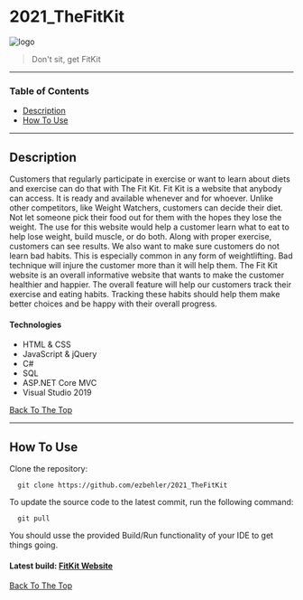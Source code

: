 # 2021_TheFitKit

![logo](https://user-images.githubusercontent.com/78294042/114946778-7769ff00-9e11-11eb-95fd-eb2cf6c54fd4.png)

> Don't sit, get FitKit

---

### Table of Contents
- [Description](#description)
- [How To Use](#how-to-use)

---

## Description

Customers that regularly participate in exercise or want to learn about diets and exercise can do that with The Fit Kit. Fit Kit is a website that anybody can access. It is ready and available whenever and for whoever. Unlike other competitors, like Weight Watchers, customers can decide their diet. Not let someone pick their food out for them with the hopes they lose the weight. The use for this website would help a customer learn what to eat to help lose weight, build muscle, or do both. Along with proper exercise, customers can see results. We also want to make sure customers do not learn bad habits. This is especially common in any form of weightlifting. Bad technique will injure the customer more than it will help them. The Fit Kit website is an overall informative website that wants to make the customer healthier and happier. The overall feature will help our customers track their exercise and eating habits. Tracking these habits should help them make better choices and be happy with their overall progress.

#### Technologies

- HTML & CSS
- JavaScript & jQuery
- C#
- SQL
- ASP.NET Core MVC
- Visual Studio 2019

[Back To The Top](#2021_thefitkit)

---

## How To Use

Clone the repository:

```
  git clone https://github.com/ezbehler/2021_TheFitKit
```
To update the source code to the latest commit, run the following command:

```
  git pull
```

You should usse the provided Build/Run functionality of your IDE to get things going.

#### Latest build: [FitKit Website](https://fitkit20210415125807.azurewebsites.net/)

[Back To The Top](#2021_thefitkit)
